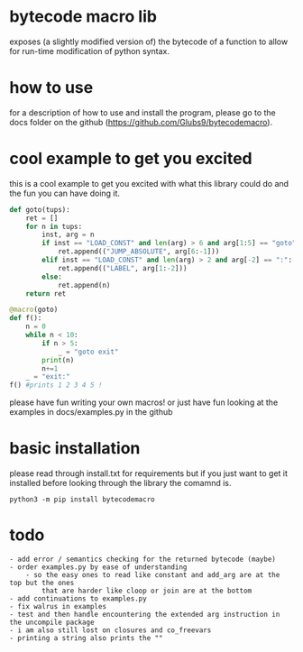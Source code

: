 # bytecode macro lib
exposes (a slightly modified version of) the bytecode of a function to allow for run-time modification of python syntax.

# how to use
for a description of how to use and install the program, please go to the docs folder on the github (https://github.com/Glubs9/bytecodemacro).

# cool example to get you excited
this is a cool example to get you excited with what this library could do and the fun you can have
doing it.

```python
def goto(tups):
    ret = []
    for n in tups:
        inst, arg = n
        if inst == "LOAD_CONST" and len(arg) > 6 and arg[1:5] == "goto":
            ret.append(("JUMP_ABSOLUTE", arg[6:-1]))
        elif inst == "LOAD_CONST" and len(arg) > 2 and arg[-2] == ":":
            ret.append(("LABEL", arg[1:-2]))
        else:
            ret.append(n)
    return ret

@macro(goto)
def f():
    n = 0
    while n < 10:
        if n > 5:
            _ = "goto exit"
        print(n)
        n+=1
    _ = "exit:"
f() #prints 1 2 3 4 5 !
```

please have fun writing your own macros! or just have fun looking at
the examples in docs/examples.py in the github

# basic installation
please read through install.txt for requirements but if you just want to get it installed before
looking through the library the comamnd is.  
```
python3 -m pip install bytecodemacro
```

# todo
	- add error / semantics checking for the returned bytecode (maybe)
	- order examples.py by ease of understanding
		- so the easy ones to read like constant and add_arg are at the top but the ones
			that are harder like cloop or join are at the bottom
	- add continuations to examples.py
	- fix walrus in examples
	- test and then handle encountering the extended arg instruction in the uncompile package
	- i am also still lost on closures and co_freevars
	- printing a string also prints the ""
